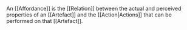 An [[Affordance]] is the [[Relation]] between the actual and perceived properties of an [[Artefact]] and the  [[Action|Actions]] that can be performed on that  [[Artefact]].